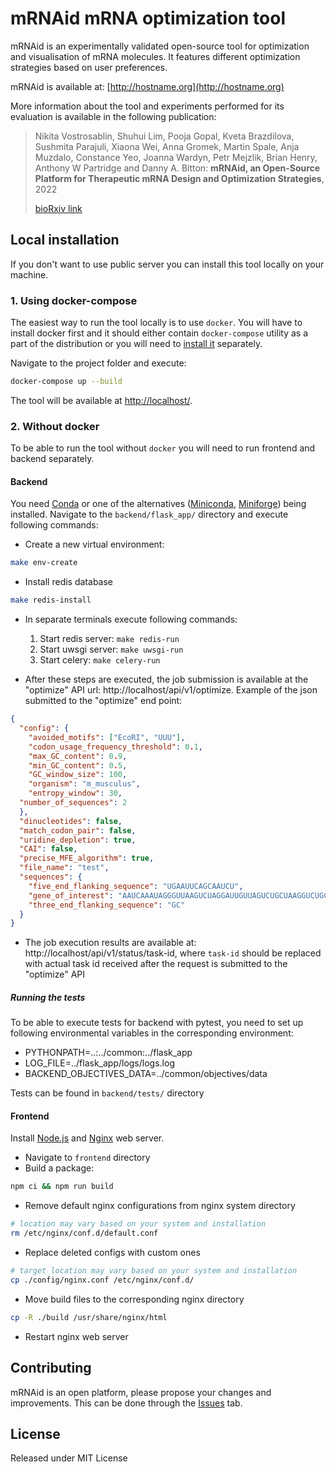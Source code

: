 # mRNAid mRNA optimization tool

mRNAid is an experimentally validated open-source tool for optimization and visualisation of mRNA molecules. It features
 different optimization strategies based on user preferences.

mRNAid is available at: [http://hostname.org](http://hostname.org)

More information about the tool and experiments performed for its evaluation is available in the following publication:

> Nikita Vostrosablin, Shuhui Lim, Pooja Gopal, Kveta Brazdilova, Sushmita Parajuli, Xiaona Wei, Anna Gromek, 
>Martin Spale, Anja Muzdalo, Constance Yeo, Joanna Wardyn, Petr Mejzlik, Brian Henry, Anthony W Partridge and 
>Danny A. Bitton: **mRNAid, an Open-Source Platform for Therapeutic mRNA Design and Optimization Strategies**, 2022
> 
>[bioRxiv link](https://www.biorxiv.org/content/10.1101/2022.04.04.486952v1)



## Local installation

If you don't want to use public server you can install this tool locally on your machine.

### 1. Using docker-compose

The easiest way to run the tool locally is to use `docker`. You will have to install docker first and it should either
contain `docker-compose` utility as a part of the distribution or you will need to 
[install it](https://docs.docker.com/compose/install/) separately.

Navigate to the project folder and execute:


```bash
docker-compose up --build
```

The tool will be available at [http://localhost/](http://localhost/).

### 2. Without docker

To be able to run the tool without `docker` you will need to run frontend and backend separately.

#### Backend

You need [Conda](https://docs.conda.io/projects/conda/en/latest/user-guide/install/download.html) or one of 
the alternatives ([Miniconda](https://docs.conda.io/en/latest/miniconda.html), [Miniforge](https://github.com/conda-forge/miniforge)) 
being installed.
Navigate to the `backend/flask_app/` directory and execute following commands:

* Create a new virtual environment:

```bash
make env-create
```

* Install redis database

```bash
make redis-install
```

- In separate terminals execute following commands:
    1. Start redis server: `make redis-run`
    2. Start uwsgi server: `make uwsgi-run`
    3. Start celery: `make celery-run`

- After these steps are executed, the job submission is available at the "optimize" API url: http://localhost/api/v1/optimize.
Example of the json submitted to the "optimize" end point:

```json
{
  "config": {
    "avoided_motifs": ["EcoRI", "UUU"],
    "codon_usage_frequency_threshold": 0.1,
	"max_GC_content": 0.9,
	"min_GC_content": 0.5,
	"GC_window_size": 100,
	"organism": "m_musculus",
	"entropy_window": 30,
  "number_of_sequences": 2
  },
  "dinucleotides": false, 
  "match_codon_pair": false,
  "uridine_depletion": true,
  "CAI": false,
  "precise_MFE_algorithm": true,
  "file_name": "test",
  "sequences": {
    "five_end_flanking_sequence": "UGAAUUCAGCAAUCU",
    "gene_of_interest": "AAUCAAAUAGGGUUAAGUCUAGGAUUGUUAGUCUGCUAAGGUCUGCAGUUACUGUGUCUACUGAUGAUAGUUCGCAUUGACAAU",
    "three_end_flanking_sequence": "GC"
  }
}
```

- The job execution results are available at: http://localhost/api/v1/status/task-id, where `task-id` should be 
replaced with actual task id received after the request is submitted to the "optimize" API




   
##### Running the tests

To be able to execute tests for backend with pytest, you need to set up following environmental variables in the corresponding
environment:

- PYTHONPATH=..:../common:../flask_app
- LOG_FILE=../flask_app/logs/logs.log
- BACKEND_OBJECTIVES_DATA=../common/objectives/data

Tests can be found in `backend/tests/` directory

#### Frontend

Install [Node.js](https://nodejs.org/en/download/) and [Nginx](https://www.nginx.com/resources/wiki/start/topics/tutorials/install/) 
web server.

* Navigate to `frontend` directory
* Build a package:

```bash
npm ci && npm run build
```

* Remove default nginx configurations from nginx system directory

```bash
# location may vary based on your system and installation
rm /etc/nginx/conf.d/default.conf
```

* Replace deleted configs with custom ones
```bash
# target location may vary based on your system and installation
cp ./config/nginx.conf /etc/nginx/conf.d/
```

* Move build files to the corresponding nginx directory
```bash
cp -R ./build /usr/share/nginx/html
```

* Restart nginx web server



## Contributing

mRNAid is an open platform, please propose your changes and improvements. This can be done through the [Issues](link)
tab.
## License

Released under MIT License

